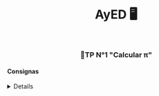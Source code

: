   <header>
    <h1 align = "center">AyED 🖥️<h1>
  </header>
  <main>
    <section>
      <h3 align = "center"> 📍TP N°1 "Calcular π"</h3>
      <article>
        <h4>Consignas</h4>
        <details>
          <p>
            <strong>a.</strong>Se desea calcular el valor de π usando la serie de Liebniz, sin usar ninguna optimización.
          </p>
          <p>
            <strong>b.</strong>Debe iterar hasta que el valor de π se correcto en sus 6 primeros decimales (3,141592).
          </p>
        </details>
      </article>
    </section>
  </main>
  

